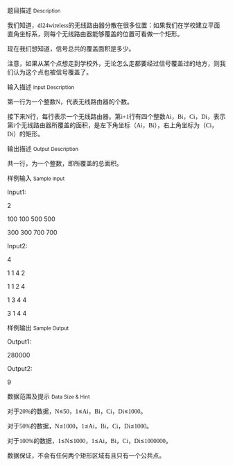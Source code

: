 <div class="panel panel-default">
<div class="area-title">
<span>
题目描述
<small>Description</small>
</span></div>
<div class="panel-body">

<p>我们知道，<span style="font-family: 'Lucida Console';">dl24wireless</span><span style="">的无线路由器分散在很多位置：如果我们在学校建立平面直角坐标系，则每个无线路由器能够覆盖的位置可看做一个矩形。</span></p>
<p>现在我们想知道，信号总共的覆盖面积是多少。</p>
<p>注意，如果从某个点想走到学校外，无论怎么走都要经过信号覆盖过的地方，则我们认为这个点也被信号覆盖了。</p>

</div>
</div>

<div class="panel panel-default">
<div class="area-title">
<span>
输入描述
<small>Input Description</small>
</span></div>
<div class="panel-body">
<p>第一行为一个整数<span style="font-family: 'Lucida Console';">N</span><span style="">，代表无线路由器的个数。</span></p>
<p>接下来<span style="font-family: 'Lucida Console';">N</span><span style="">行，每行表示一个无线路由器。第</span><span style="font-family: 'Lucida Console';">i+1</span><span style="">行有四个整数</span><span style="font-family: 'Lucida Console';">Ai</span><span style="">，</span><span style="font-family: 'Lucida Console';">Bi</span><span style="">，</span><span style="font-family: 'Lucida Console';">Ci</span><span style="">，</span><span style="font-family: 'Lucida Console';">Di</span><span style="">，表示第</span><span style="font-family: 'Lucida Console';">i</span><span style="">个无线路由器所覆盖的面积，是左下角坐标（</span><span style="font-family: 'Lucida Console';">Ai</span><span style="">，</span><span style="font-family: 'Lucida Console';">Bi</span><span style="">），右上角坐标为（</span><span style="font-family: 'Lucida Console';">Ci</span><span style="">，</span><span style="font-family: 'Lucida Console';">Di</span><span style="">）的矩形。</span></p>

</div>
</div>
<div  class="panel panel-default">
<div class="area-title">
<span>
输出描述
<small>Output Description</small>
</span></div>
<div class="panel-body">

<p class="p0">共一行，为一个整数，即所覆盖的总面积。</p>

</div>
</div>


<div class="panel panel-default">
<div class="area-title">
<span>
样例输入
<small>Sample Input</small>
</span></div>
<div class="panel-body">
<p>Input1:</p>
<p>2</p>
<p>100 100 500 500</p>
<p>300 300 700 700</p>
<p>Input2:</p>
<p>4</p>
<p>1 1 4 2</p>
<p>1 1 2 4</p>
<p>1 3 4 4</p>
<p>3 1 4 4</p>

</div>
</div>

<div class="panel panel-default">
<div class="area-title">
<span>
样例输出
<small>Sample Output</small>
</span></div>
<div class="panel-body">
<p>Output1:</p>
<p>280000</p>
<p>Output2:</p>
<p>9</p>

</div>
</div>

<div class="panel panel-default">
<div class="area-title">
<span>
数据范围及提示
<small>Data Size & Hint</small>
</span></div>
<div class="panel-body">
<p>对于<span style="font-family: 'Lucida Console';">20%</span><span style="">的数据，</span><span style="font-family: 'Lucida Console';">N</span><span style="">≤</span><span style="font-family: 'Lucida Console';">50</span><span style="">，</span><span style="font-family: 'Lucida Console';">1</span><span style="">≤</span><span style="font-family: 'Lucida Console';">Ai</span><span style="">，</span><span style="font-family: 'Lucida Console';">Bi</span><span style="">，</span><span style="font-family: 'Lucida Console';">Ci</span><span style="">，</span><span style="font-family: 'Lucida Console';">Di</span><span style="">≤</span><span style="font-family: 'Lucida Console';">1000</span><span style="">。</span></p>
<p>对于<span style="font-family: 'Lucida Console';">50%</span><span style="">的数据，</span><span style="font-family: 'Lucida Console';">N</span><span style="">≤</span><span style="font-family: 'Lucida Console';">1000</span><span style="">，</span><span style="font-family: 'Lucida Console';">1</span><span style="">≤</span><span style="font-family: 'Lucida Console';">Ai</span><span style="">，</span><span style="font-family: 'Lucida Console';">Bi</span><span style="">，</span><span style="font-family: 'Lucida Console';">Ci</span><span style="">，</span><span style="font-family: 'Lucida Console';">Di</span><span style="">≤</span><span style="font-family: 'Lucida Console';">1000</span><span style="">。</span></p>
<p>对于<span style="font-family: 'Lucida Console';">100%</span><span style="">的数据，</span><span style="font-family: 'Lucida Console';">1</span><span style="">≤</span><span style="font-family: 'Lucida Console';">N</span><span style="">≤</span><span style="font-family: 'Lucida Console';">1000</span><span style="">，</span><span style="font-family: 'Lucida Console';">1</span><span style="">≤</span><span style="font-family: 'Lucida Console';">Ai</span><span style="">，</span><span style="font-family: 'Lucida Console';">Bi</span><span style="">，</span><span style="font-family: 'Lucida Console';">Ci</span><span style="">，</span><span style="font-family: 'Lucida Console';">Di</span><span style="">≤</span><span style="font-family: 'Lucida Console';">1000000</span><span style="">。</span></p>
<p><span style="">数据保证，不会有任何两个矩形区域有且只有一个公共点。</span></p>
</div>
</div>